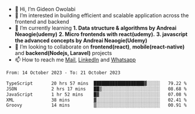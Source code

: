 - 👋 Hi, I’m Gideon Owolabi
- 👀 I’m interested in building efficient and scalable application across the frontend and backend
- 🌱 I’m currently learning <b>1. Data structure & algorithms by Andreai Neaogie(udemy)</b> <b>2. Micro frontends with react(udemy).</b>  <b>3. javascript the advanced concepts by Andreai Neaogie(Udemy)</b>
- 💞️ I’m looking to collaborate on <b>frontend(react)</b>, <b>mobile(react-native)</b> and <b>backend(Nodejs, Laravel)</b> projects
- 📫 How to reach me <a href="mailto:gideoniyin2021@gmail.com">Mail</a>, <a href="https://www.linkedin.com/in/gideon-owolabi-9b667a232/">LinkedIn</a> and <a href="https://wa.me/2348055377085">Whatsapp</a>

<!---
gude1/gude1 is a ✨ special ✨ repository because its `README.md` (this file) appears on your GitHub profile.
You can click the Preview link to take a look at your changes.
--->

<!--START_SECTION:waka-->

```txt
From: 14 October 2023 - To: 21 October 2023

TypeScript       20 hrs 57 mins  ███████████████████▓░░░░░   79.22 %
JSON             2 hrs 17 mins   ██▒░░░░░░░░░░░░░░░░░░░░░░   08.68 %
JavaScript       1 hr 52 mins    █▓░░░░░░░░░░░░░░░░░░░░░░░   07.08 %
XML              38 mins         ▓░░░░░░░░░░░░░░░░░░░░░░░░   02.41 %
Groovy           14 mins         ▒░░░░░░░░░░░░░░░░░░░░░░░░   00.91 %
```

<!--END_SECTION:waka-->

